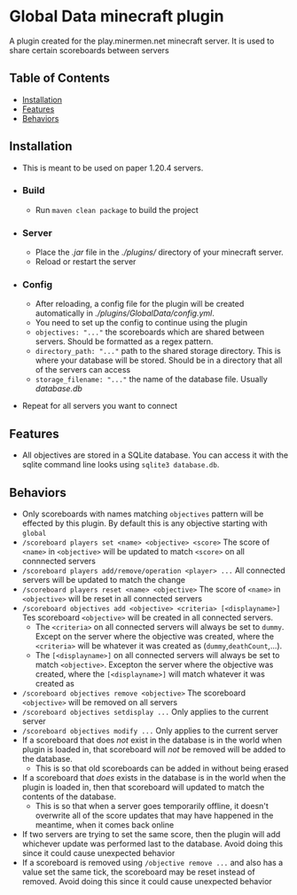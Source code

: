# Global Data minecraft plugin

A plugin created for the play.minermen.net minecraft server.
It is used to share certain scoreboards between servers

## Table of Contents
- [Installation](https://github.com/Nathan-Andrews/networkDataSharingMCPlugin/blob/master/README.md#installation)
- [Features](https://github.com/Nathan-Andrews/networkDataSharingMCPlugin/blob/master/README.md#features)
- [Behaviors](https://github.com/Nathan-Andrews/networkDataSharingMCPlugin/blob/master/README.md#behaviors)

## Installation
- This is meant to be used on paper 1.20.4 servers.
- ### Build
    - Run `maven clean package` to build the project
- ### Server
    - Place the *.jar* file in the *./plugins/* directory of your minecraft server.
    - Reload or restart the server
- ### Config
    - After reloading, a config file for the plugin will be created automatically in *./plugins/GlobalData/config.yml*.
    - You need to set up the config to continue using the plugin
    - `objectives: "..."` the scoreboards which are shared between servers.  Should be formatted as a regex pattern.
    - `directory_path: "..."` path to the shared storage directory.  This is where your database will be stored.  Should be in a directory that all of the servers can access
    - `storage_filename: "..."` the name of the database file.  Usually *database.db*

- Repeat for all servers you want to connect

## Features
- All objectives are stored in a SQLite database.  You can access it with the sqlite command line looks using `sqlite3 database.db`. 

## Behaviors
- Only scoreboards with names matching `objectives` pattern will be effected by this plugin.  By default this is any objective starting with `global`
- `/scoreboard players set <name> <objective> <score>` The score of `<name>` in `<objective>` will be updated to match `<score>` on all connnected servers
- `/scoreboard players add/remove/operation <player> ...` All connected servers will be updated to match the change
- `/scoreboard players reset <name> <objective>` The score of `<name>` in `<objective>` will be reset in all connected servers
- `/scoreboard objectives add <objective> <criteria> [<displayname>]` Tes scoreboard `<objective>` will be created in all connected servers.
    - The `<criteria>` on all connected servers will always be set to `dummy`. Except on the server where the objective was created, where the `<criteria>` will be whatever it was created as (`dummy`,`deathCount`,...).
    - The `[<displayname>]` on all connected servers will always be set to match `<objective>`.  Excepton the server where the objective was created, where the `[<displayname>]` will match whatever it was created as
- `/scoreboard objectives remove <objective>` The scoreboard `<objective>` will be removed on all servers
- `/scoreboard objectives setdisplay ...` Only applies to the current server
- `/scoreboard objectives modify ...` Only applies to the current server
- If a scoreboard that does *not* exist in the database is in the world when plugin is loaded in, that scoreboard will *not* be removed will be added to the database.
    - This is so that old scoreboards can be added in without being erased
- If a scoreboard that *does* exists in the database is in the world when the plugin is loaded in, then that scoreboard will updated to match the contents of the database.
    - This is so that when a server goes temporarily offline, it doesn't overwrite all of the score updates that may have happened in the meantime, when it comes back online
- If two servers are trying to set the same score, then the plugin will add whichever update was performed last to the database.  Avoid doing this since it could cause unexpected behavior
- If a scoreboard is removed using `/objective remove ...` and also has a value set the same tick, the scoreboard may be reset instead of removed.  Avoid doing this since it could cause unexpected behavior
